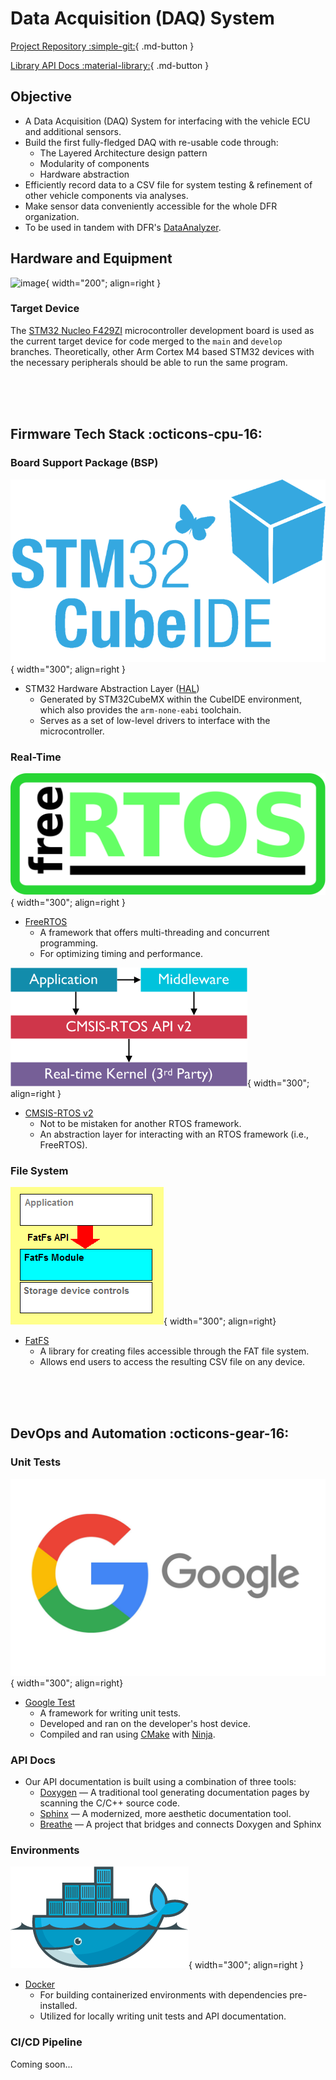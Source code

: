 # Data Acquisition (DAQ) System

[Project Repository :simple-git:](https://github.com/DallasFormulaRacing/DataAcquisition2.0){ .md-button }

[Library API Docs :material-library:](#){ .md-button }

## Objective
- A Data Acquisition (DAQ) System for interfacing with the vehicle ECU and additional sensors.
- Build the first fully-fledged DAQ with re-usable code through:
    - The Layered Architecture design pattern
    - Modularity of components
    - Hardware abstraction
- Efficiently record data to a CSV file for system testing & refinement of other vehicle components via analyses.
- Make sensor data conveniently accessible for the whole DFR organization.
- To be used in tandem with DFR's [DataAnalyzer](https://github.com/DallasFormulaRacing/DataAnalyzer).

## Hardware and Equipment

![image](./images/stm32f429zi_board.avif){ width="200"; align=right }      

### Target Device
The [STM32 Nucleo F429ZI](https://www.st.com/en/evaluation-tools/nucleo-f429zi.html) microcontroller development board is used as the current target device for code merged to the `main` and `develop` branches. Theoretically, other Arm Cortex M4 based STM32 devices with the necessary peripherals should be able to run the same program.

                               
<br />
<br />
<br />

## Firmware Tech Stack :octicons-cpu-16:

### Board Support Package (BSP)

![image](./images/stm32_cube_ide_logo.png){ width="300"; align=right }

- STM32 Hardware Abstraction Layer ([HAL](https://www.st.com/resource/en/user_manual/um1725-description-of-stm32f4-hal-and-lowlayer-drivers-stmicroelectronics.pdf))
    - Generated by STM32CubeMX within the CubeIDE environment, which also provides the `arm-none-eabi` toolchain.
    - Serves as a set of low-level drivers to interface with the microcontroller.

### Real-Time

![image](./images/FreeRTOS_logo.png){ width="300"; align=right }

- [FreeRTOS](https://www.freertos.org/index.html)
    - A framework that offers multi-threading and concurrent programming.
    - For optimizing timing and performance.

![image](./images/cmsis_rtos_interaction.png){ width="300"; align=right }

- [CMSIS-RTOS v2](https://www.keil.com/pack/doc/CMSIS/RTOS2/html/group__CMSIS__RTOS.html)
    - Not to be mistaken for another RTOS framework.
    - An abstraction layer for interacting with an RTOS framework (i.e., FreeRTOS).

### File System

![image](./images/FatFS_interactions.png){ width="300"; align=right}

- [FatFS](http://elm-chan.org/fsw/ff/)
    - A library for creating files accessible through the FAT file system.
    - Allows end users to access the resulting CSV file on any device.

<br />
<br />
<br />

## DevOps and Automation :octicons-gear-16:

### Unit Tests

![image](./images/google_logo.png){ width="300"; align=right}

- [Google Test](https://google.github.io/googletest/)
    - A framework for writing unit tests.
    - Developed and ran on the developer's host device.
    - Compiled and ran using [CMake](https://cmake.org/cmake/help/latest/index.html) with [Ninja](https://ninja-build.org/manual.html).

### API Docs

* Our API documentation is built using a combination of three tools:
    - [Doxygen](https://www.doxygen.nl/) — A traditional tool generating documentation pages by scanning the C/C++ source code.
    - [Sphinx](https://www.sphinx-doc.org/en/master/) — A modernized, more aesthetic documentation tool.
    - [Breathe](https://breathe.readthedocs.io/en/latest/#) — A project that bridges and connects Doxygen and Sphinx

### Environments

![image](./images/docker_logo.png){ width="300"; align=right }

- [Docker](https://docs.docker.com/get-started/overview/)
    - For building containerized environments with dependencies pre-installed.
    - Utilized for locally writing unit tests and API documentation.

### CI/CD Pipeline

Coming soon...

